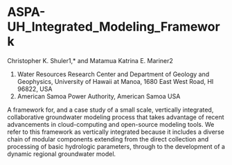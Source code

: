 # ASPA-UH_Integrated_Modeling_Framework


Christopher K. Shuler1,* and Matamua Katrina E. Mariner2
1. Water Resources Research Center and Department of Geology and Geophysics, University of Hawaii at Manoa,
1680 East West Road, HI 96822, USA
2. American Samoa Power Authority, American Samoa USA


A framework for, and a case study of a small scale, vertically integrated, collaborative groundwater modeling process that takes advantage of recent advancements in cloud-computing and open-source modeling tools. We refer to this framework as vertically integrated because it includes a diverse chain of modular components extending from the direct collection and processing of basic hydrologic parameters, through to the development of a dynamic regional groundwater model.

